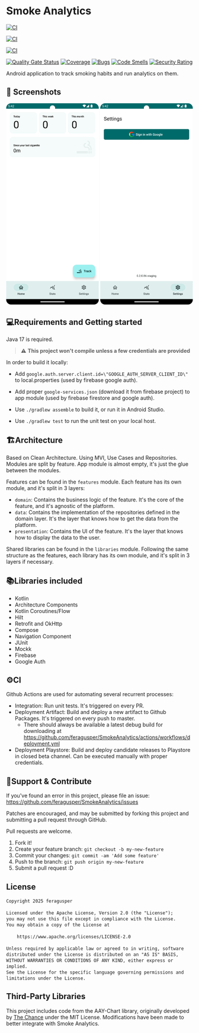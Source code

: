 # Smoke Analytics

[![CI](https://github.com/feragusper/SmokeAnalytics/actions/workflows/deployment_artifact.yml/badge.svg?branch=master)](https://github.com/feragusper/SmokeAnalytics/actions/workflows/deployment_artifact.yml)

[![CI](https://github.com/feragusper/SmokeAnalytics/actions/workflows/deployment_playstore.yml/badge.svg?branch=master)](https://github.com/feragusper/SmokeAnalytics/actions/workflows/deployment_playstore.yml)

[![CI](https://github.com/feragusper/SmokeAnalytics/actions/workflows/integration.yml/badge.svg?branch=master)](https://github.com/feragusper/SmokeAnalytics/actions/workflows/integration.yml)

[![Quality Gate Status](https://sonarcloud.io/api/project_badges/measure?project=<OWNER>_<REPO_NAME>&metric=alert_status)](https://sonarcloud.io/dashboard?id=<OWNER>_<REPO_NAME>)
[![Coverage](https://sonarcloud.io/api/project_badges/measure?project=<OWNER>_<REPO_NAME>&metric=coverage)](https://sonarcloud.io/component_measures/metric/coverage/list?id=<OWNER>_<REPO_NAME>)
[![Bugs](https://sonarcloud.io/api/project_badges/measure?project=<OWNER>_<REPO_NAME>&metric=bugs)](https://sonarcloud.io/component_measures/metric/reliability_rating/list?id=<OWNER>_<REPO_NAME>)
[![Code Smells](https://sonarcloud.io/api/project_badges/measure?project=<OWNER>_<REPO_NAME>&metric=code_smells)](https://sonarcloud.io/component_measures/metric/code_smells/list?id=<OWNER>_<REPO_NAME>)
[![Security Rating](https://sonarcloud.io/api/project_badges/measure?project=<OWNER>_<REPO_NAME>&metric=security_rating)](https://sonarcloud.io/component_measures/metric/security_rating/list?id=<OWNER>_<REPO_NAME>)

Android application to track smoking habits and run analytics on them.

📸 Screenshots
--------------
<p>
  <!--suppress CheckImageSize -->
<img src="misc/image/screen_home.png" width="250"  alt="home screen"/>
  <!--suppress CheckImageSize -->
<img src="misc/image/screen_settings.png" width="250"  alt="settings screen"/>
</p>

💻Requirements and Getting started
----------------------------------
Java 17 is required.

> :warning: **This project won't compile unless a few credentials are provided**

In order to build it locally:

- Add `google.auth.server.client.id=\"GOOGLE_AUTH_SERVER_CLIENT_ID\"` to local.properties (used by
  firebase google auth).
- Add proper `google-services.json` (download it from firebase project) to app module (used by
  firebase firestore and google auth).

- Use `./gradlew assemble` to build it, or run it in Android Studio.
- Use `./gradlew test` to run the unit test on your local host.

🏗️Architecture
--------------
Based on Clean Architecture. Using MVI, Use Cases and Repositories.
Modules are split by feature. App module is almost empty, it's just the glue between the modules.

Features can be found in the `features` module. Each feature has its own module, and it's split in 3
layers:

- `domain`: Contains the business logic of the feature. It's the core of the feature, and it's
  agnostic of the platform.
- `data`: Contains the implementation of the repositories defined in the domain layer. It's the
  layer that knows how to get the data from the platform.
- `presentation`: Contains the UI of the feature. It's the layer that knows how to display the data
  to the user.

Shared libraries can be found in the `libraries` module. Following the same structure as the
features, each library has its own module, and it's split in 3 layers if necessary.

📚Libraries included
--------------------

- Kotlin
- Architecture Components
- Kotlin Coroutines/Flow
- Hilt
- Retrofit and OkHttp
- Compose
- Navigation Component
- JUnit
- Mockk
- Firebase
- Google Auth

⚙️CI
----
Github Actions are used for automating several recurrent processes:

- Integration: Run unit tests. It's triggered on every PR.
- Deployment Artifact: Build and deploy a new artifact to Github Packages. It's triggered on every
  push to master.
    - There should always be available a latest debug build for downloading
      at https://github.com/feragusper/SmokeAnalytics/actions/workflows/deployment.yml
- Deployment Playstore: Build and deploy candidate releases to Playstore in closed beta channel. Can
  be executed manually with proper credentials.

🤝Support & Contribute
----------------------
If you've found an error in this project, please file an
issue: https://github.com/feragusper/SmokeAnalytics/issues

Patches are encouraged, and may be submitted by forking this project and submitting a pull request
through GitHub.

Pull requests are welcome.

1. Fork it!
2. Create your feature branch: `git checkout -b my-new-feature`
3. Commit your changes: `git commit -am 'Add some feature'`
4. Push to the branch: `git push origin my-new-feature`
5. Submit a pull request :D

## License

```
Copyright 2025 feragusper

Licensed under the Apache License, Version 2.0 (the "License");
you may not use this file except in compliance with the License.
You may obtain a copy of the License at

    https://www.apache.org/licenses/LICENSE-2.0

Unless required by applicable law or agreed to in writing, software
distributed under the License is distributed on an "AS IS" BASIS,
WITHOUT WARRANTIES OR CONDITIONS OF ANY KIND, either express or implied.
See the License for the specific language governing permissions and
limitations under the License.
```

## Third-Party Libraries

This project includes code from the AAY-Chart library, originally developed
by [The Chance](https://github.com/TheChance101/AAY-chart) under the MIT License. Modifications have
been made to better integrate with Smoke Analytics.